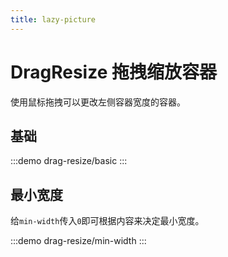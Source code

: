 ```yaml
---
title: lazy-picture
---
```


# DragResize 拖拽缩放容器

使用鼠标拖拽可以更改左侧容器宽度的容器。

## 基础

:::demo
drag-resize/basic
:::

## 最小宽度

给`min-width`传入`0`即可根据内容来决定最小宽度。

:::demo
drag-resize/min-width
:::

